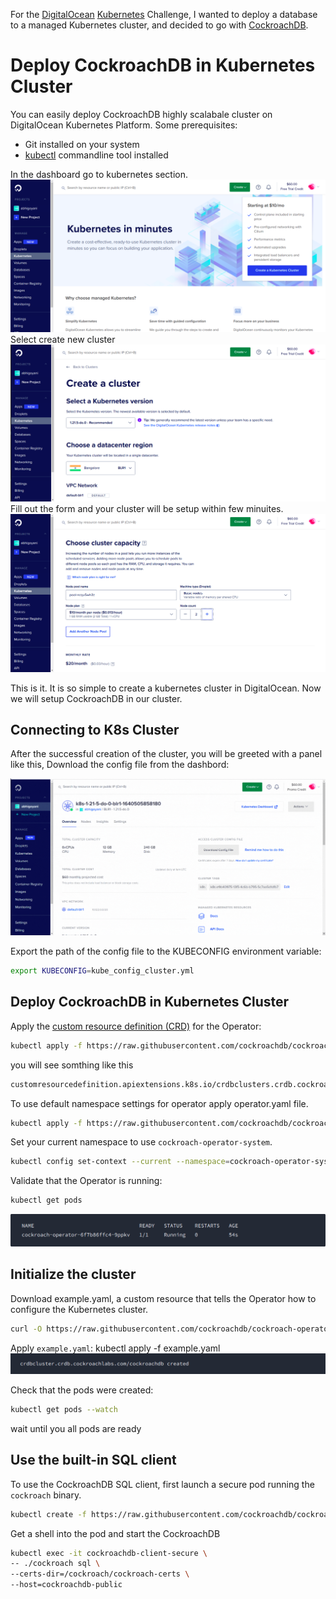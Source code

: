 For the [DigitalOcean](https://digitalocean.com/) [Kubernetes](https://kubernetes.io/) Challenge, I wanted to deploy a database to a managed Kubernetes cluster, and decided to go with [CockroachDB](https://www.cockroachlabs.com/).

# Deploy CockroachDB in Kubernetes Cluster

You can easily deploy CockroachDB highly scalabale cluster on DigitalOcean Kubernetes Platform.
Some prerequisites:
- Git installed on your system
- [kubectl](https://kubernetes.io/docs/tasks/tools/) commandline tool installed

In the dashboard go to kubernetes section.
![DigitalOcean Kubernetes](images/doks-1.png)
Select create new cluster
![Create cluster DigitalOcean Kubernetes](images/doks-2.png)
Fill out the form and your cluster will be setup within few minuites.
![choose cluster DigitalOcean Kubernetes](images/doks-3.png)
  
This is it. It is so simple to create a kubernetes cluster in DigitalOcean. Now we will setup CockroachDB in our cluster.

## Connecting to K8s Cluster

After the successful creation of the cluster, you will be greeted with a panel like this, Download the config file from the dashbord:

![Creating cluster DigitalOcean Kubernetes](images/config.gif)


Export the path of the config file to the KUBECONFIG environment variable:

```sh
export KUBECONFIG=kube_config_cluster.yml
```

## Deploy CockroachDB in Kubernetes Cluster

Apply the [custom resource definition (CRD)](https://kubernetes.io/docs/concepts/extend-kubernetes/api-extension/custom-resources/#customresourcedefinitions) for the Operator:


```sh
kubectl apply -f https://raw.githubusercontent.com/cockroachdb/cockroach-operator/v2.4.0/install/crds.yaml
```

you will see somthing like this
```sh
customresourcedefinition.apiextensions.k8s.io/crdbclusters.crdb.cockroachlabs.com created
```

To use default namespace settings for operator apply operator.yaml file.

```sh
kubectl apply -f https://raw.githubusercontent.com/cockroachdb/cockroach-operator/v2.4.0/install/operator.yaml
```

Set your current namespace to use `cockroach-operator-system`. 
```sh
kubectl config set-context --current --namespace=cockroach-operator-system
```

Validate that the Operator is running:
```sh
kubectl get pods
```
![getpods](images/getpod1.png)



## Initialize the cluster

Download example.yaml, a custom resource that tells the Operator how to configure the Kubernetes cluster.

```sh
curl -O https://raw.githubusercontent.com/cockroachdb/cockroach-operator/v2.4.0/examples/example.yaml
```

Apply `example.yaml`:
kubectl apply -f example.yaml
![apply example.yaml](images/init.png)

Check that the pods were created:

```sh
kubectl get pods --watch
```

wait until you all pods are ready


## Use the built-in SQL client

To use the CockroachDB SQL client, first launch a secure pod running the `cockroach` binary.

```sh
kubectl create -f https://raw.githubusercontent.com/cockroachdb/cockroach-operator/master/examples/client-secure-operator.yaml
```

Get a shell into the pod and start the CockroachDB

```sh
kubectl exec -it cockroachdb-client-secure \
-- ./cockroach sql \
--certs-dir=/cockroach/cockroach-certs \
--host=cockroachdb-public
```
